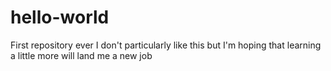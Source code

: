 # hello-world
First repository ever
I don't particularly like this but I'm hoping that learning a little more will land me a new job 
